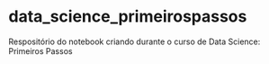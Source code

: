 # data_science_primeirospassos
Respositório do notebook criando durante o curso de Data Science: Primeiros Passos
